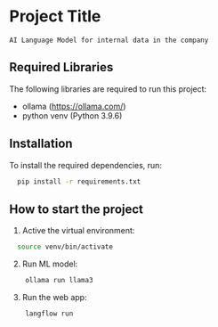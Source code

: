 
# Project Title
    AI Language Model for internal data in the company


## Required Libraries
The following libraries are required to run this project:
- ollama (https://ollama.com/) 
- python venv  (Python 3.9.6)

## Installation
To install the required dependencies, run:
```bash
  pip install -r requirements.txt
```

## How to start the project
1. Active the virtual environment:
```bash
  source venv/bin/activate
```

2. Run ML model:
```bash
    ollama run llama3
```

3. Run the web app:
```bash
    langflow run
```
